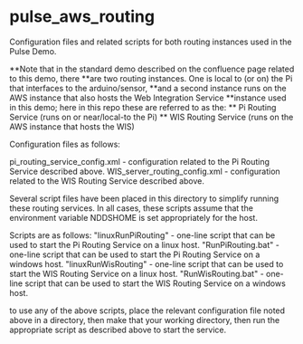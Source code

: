 # pulse_aws_routing

Configuration files and related scripts for both routing instances used in the Pulse Demo.

**Note that in the standard demo described on the confluence page related to this demo, there
**are two routing instances.  One is local to (or on) the Pi that interfaces to the arduino/sensor,
**and a second instance runs on the AWS instance that also hosts the Web Integration Service
**instance used in this demo; here in this repo these are referred to as the:
**  Pi Routing Service (runs on or near/local-to the Pi)
**  WIS Routing Service (runs on the AWS instance that hosts the WIS)

Configuration files as follows:

pi_routing_service_config.xml - configuration related to the Pi Routing Service described above.
WIS_server_routing_config.xml - configuration related to the WIS Routing Service described above.

Several script files have been placed in this directory to simplify running these routing services.
In all cases, these scripts assume that the environment variable NDDSHOME is set appropriately for
the host.

Scripts are as follows:
"linuxRunPiRouting" - one-line script that can be used to start the Pi Routing Service on a linux host.
"RunPiRouting.bat" - one-line script that can be used to start the Pi Routing Service on a windows host.
"linuxRunWisRouting" - one-line script that can be used to start the WIS Routing Service on a linux host.
"RunWisRouting.bat" - one-line script that can be used to start the WIS Routing Service on a windows host.

to use any of the above scripts, place the relevant configuration file noted above in a directory, then
make that your working directory, then run the appropriate script as described above to start the service.
